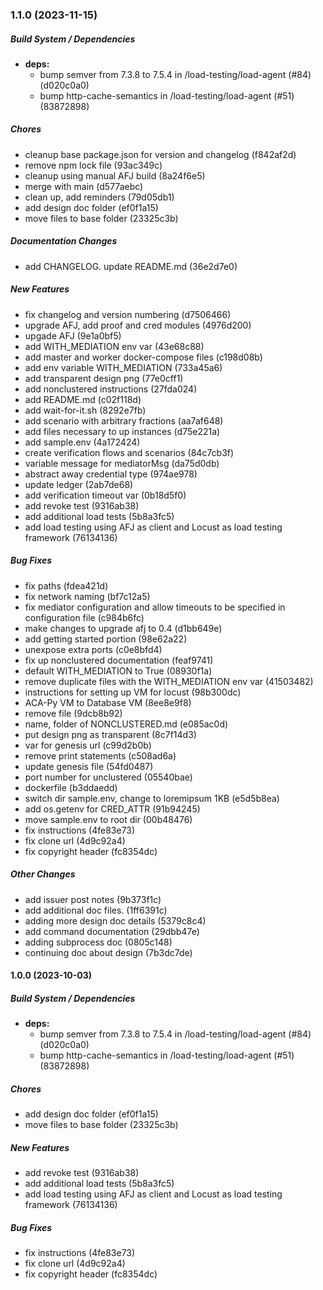 ### 1.1.0 (2023-11-15)

##### Build System / Dependencies

* **deps:**
  *  bump semver from 7.3.8 to 7.5.4 in /load-testing/load-agent (#84) (d020c0a0)
  *  bump http-cache-semantics in /load-testing/load-agent (#51) (83872898)

##### Chores

*  cleanup base package.json for version and changelog (f842af2d)
*  remove npm lock file (93ac349c)
*  cleanup using manual AFJ build (8a24f6e5)
*  merge with main (d577aebc)
*  clean up, add reminders (79d05db1)
*  add design doc folder (ef0f1a15)
*  move files to base folder (23325c3b)

##### Documentation Changes

*  add CHANGELOG. update README.md (36e2d7e0)

##### New Features

*  fix changelog and version numbering (d7506466)
*  upgrade AFJ, add proof and cred modules (4976d200)
*  upgade AFJ (9e1a0bf5)
*  add WITH_MEDIATION env var (43e68c88)
*  add master and worker docker-compose files (c198d08b)
*  add env variable WITH_MEDIATION (733a45a6)
*  add transparent design png (77e0cff1)
*  add nonclustered instructions (27fda024)
*  add README.md (c02f118d)
*  add wait-for-it.sh (8292e7fb)
*  add scenario with arbitrary fractions (aa7af648)
*  add files necessary to up instances (d75e221a)
*  add sample.env (4a172424)
*  create verification flows and scenarios (84c7cb3f)
*  variable message for mediatorMsg (da75d0db)
*  abstract away credential type (974ae978)
*  update ledger (2ab7de68)
*  add verification timeout var (0b18d5f0)
*  add revoke test (9316ab38)
*  add additional load tests (5b8a3fc5)
*  add load testing using AFJ as client and Locust as load testing framework (76134136)

##### Bug Fixes

*  fix paths (fdea421d)
*  fix network naming (bf7c12a5)
*  fix mediator configuration and allow timeouts to be specified in configuration file (c984b6fc)
*  make changes to upgrade afj to 0.4 (d1bb649e)
*  add getting started portion (98e62a22)
*  unexpose extra ports (c0e8bfd4)
*  fix up nonclustered documentation (feaf9741)
*  default WITH_MEDIATION to True (08930f1a)
*  remove duplicate files with the WITH_MEDIATION env var (41503482)
*  instructions for setting up VM for locust (98b300dc)
*  ACA-Py VM to Database VM (8ee8e9f8)
*  remove file (9dcb8b92)
*  name, folder of NONCLUSTERED.md (e085ac0d)
*  put design png as transparent (8c7f14d3)
*  var for genesis url (c99d2b0b)
*  remove print statements (c508ad6a)
*  update genesis file (54fd0487)
*  port number for unclustered (05540bae)
*  dockerfile (b3ddaedd)
*  switch dir sample.env, change to loremipsum 1KB (e5d5b8ea)
*  add os.getenv for CRED_ATTR (91b94245)
*  move sample.env to root dir (00b48476)
*  fix instructions (4fe83e73)
*  fix clone url (4d9c92a4)
*  fix copyright header (fc8354dc)

##### Other Changes

*  add issuer post notes (9b373f1c)
*  add additional doc files. (1ff6391c)
*  adding more design doc details (5379c8c4)
*  add command documentation (29dbb47e)
*  adding subprocess doc (0805c148)
*  continuing doc about design (7b3dc7de)

#### 1.0.0 (2023-10-03)

##### Build System / Dependencies

* **deps:**
  *  bump semver from 7.3.8 to 7.5.4 in /load-testing/load-agent (#84) (d020c0a0)
  *  bump http-cache-semantics in /load-testing/load-agent (#51) (83872898)

##### Chores

*  add design doc folder (ef0f1a15)
*  move files to base folder (23325c3b)

##### New Features

*  add revoke test (9316ab38)
*  add additional load tests (5b8a3fc5)
*  add load testing using AFJ as client and Locust as load testing framework (76134136)

##### Bug Fixes

*  fix instructions (4fe83e73)
*  fix clone url (4d9c92a4)
*  fix copyright header (fc8354dc)


